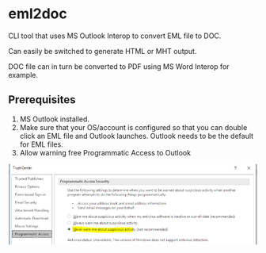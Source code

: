 # eml2doc
CLI tool that uses MS Outlook Interop to convert EML file to DOC.

Can easily be switched to generate HTML or MHT output.

DOC file can in turn be converted to PDF using MS Word Interop for example.

## Prerequisites
1. MS Outlook installed.
1. Make sure that your OS/account is configured so that you can double click an EML file and Outlook launches. Outlook needs to be the default for EML files.
1. Allow warning free Programmatic Access to Outlook

![Screenshot of Outlook Programmatic Access Security Never Warn setting](./outlook-screenshot.png)